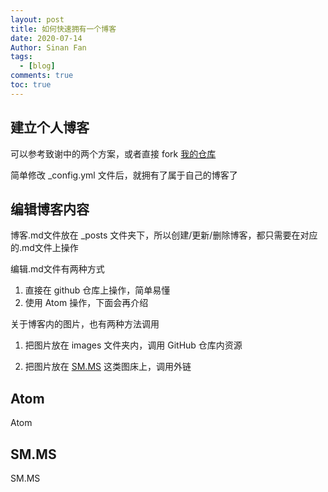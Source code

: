 ```yaml
---
layout: post
title: 如何快速拥有一个博客
date: 2020-07-14
Author: Sinan Fan
tags:
  - [blog]
comments: true
toc: true
---
```


## 建立个人博客

可以参考致谢中的两个方案，或者直接 fork [我的仓库](https://github.com/funnyseaman/funnyseaman.github.io)

简单修改 \_config.yml 文件后，就拥有了属于自己的博客了


## 编辑博客内容

博客.md文件放在 \_posts 文件夹下，所以创建/更新/删除博客，都只需要在对应的.md文件上操作

编辑.md文件有两种方式

1. 直接在 github 仓库上操作，简单易懂
2. 使用 Atom 操作，下面会再介绍

关于博客内的图片，也有两种方法调用

1. 把图片放在 images 文件夹内，调用 GitHub 仓库内资源

2. 把图片放在 [SM.MS](https://sm.ms/) 这类图床上，调用外链


## Atom

Atom


## SM.MS

SM.MS
